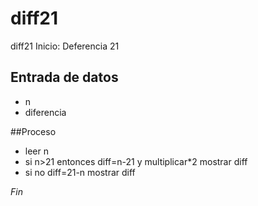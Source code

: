 # diff21
diff21
Inicio: Deferencia 21
## Entrada de datos
- n
- diferencia

##Proceso
- leer n
- si n>21 entonces 
 	diff=n-21 y multiplicar*2
 	mostrar diff
- si no 
	diff=21-n
	mostrar diff

*Fin*




